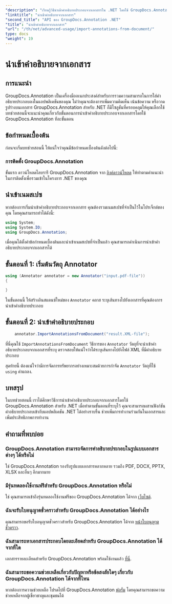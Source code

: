 ```yaml
---
"description": "เรียนรู้วิธีนำเข้าคำอธิบายประกอบจากเอกสารใน .NET โดยใช้ GroupDocs.Annotation ปฏิบัติตามบทช่วยสอนทีละขั้นตอนของเราเพื่อการบูรณาการที่ราบรื่น"
"linktitle": "นำเข้าคำอธิบายจากเอกสาร"
"second_title": "API ของ GroupDocs.Annotation .NET"
"title": "นำเข้าคำอธิบายจากเอกสาร"
"url": "/th/net/advanced-usage/import-annotations-from-document/"
type: docs
"weight": 19
---
```


# นำเข้าคำอธิบายจากเอกสาร

## การแนะนำ
GroupDocs.Annotation เป็นเครื่องมืออเนกประสงค์สำหรับการรวมความสามารถในการใส่คำอธิบายประกอบลงในแอปพลิเคชันของคุณ ไม่ว่าคุณจะต้องการเพิ่มความคิดเห็น เน้นข้อความ หรือวาดรูปร่างบนเอกสาร GroupDocs.Annotation สำหรับ .NET ก็มีโซลูชันที่ครอบคลุมให้คุณเลือกใช้ บทช่วยสอนนี้จะแนะนำคุณเกี่ยวกับขั้นตอนการนำเข้าคำอธิบายประกอบจากเอกสารโดยใช้ GroupDocs.Annotation ทีละขั้นตอน
## ข้อกำหนดเบื้องต้น
ก่อนจะเริ่มบทช่วยสอนนี้ ให้แน่ใจว่าคุณมีข้อกำหนดเบื้องต้นดังต่อไปนี้:
### การติดตั้ง GroupDocs.Annotation
ขั้นแรก ดาวน์โหลดไลบรารี GroupDocs.Annotation จาก [ลิงค์ดาวน์โหลด](https://releases.groupdocs.com/annotation/net/) ให้ทำตามคำแนะนำในการติดตั้งเพื่อรวมเข้าในโครงการ .NET ของคุณ

## นำเข้าเนมสเปซ
หากต้องการเริ่มนำเข้าคำอธิบายประกอบจากเอกสาร คุณต้องรวมเนมสเปซที่จำเป็นไว้ในโปรเจ็กต์ของคุณ โดยคุณสามารถทำได้ดังนี้:

```csharp
using System;
using System.IO;
using GroupDocs.Annotation;
```

เมื่อคุณได้ตั้งค่าข้อกำหนดเบื้องต้นและนำเข้าเนมสเปซที่จำเป็นแล้ว คุณสามารถดำเนินการนำเข้าคำอธิบายประกอบจากเอกสารได้
## ขั้นตอนที่ 1: เริ่มต้นวัตถุ Annotator
```csharp
using (Annotator annotator = new Annotator("input.pdf-file"))
{

}
```
ในขั้นตอนนี้ ให้สร้างอินสแตนซ์ใหม่ของ `Annotator` คลาส ระบุเส้นทางไปยังเอกสารที่คุณต้องการนำเข้าคำอธิบายประกอบ
## ขั้นตอนที่ 2: นำเข้าคำอธิบายประกอบ
```csharp
	annotator.ImportAnnotationsFromDocument("result.XML-file");
```
ที่นี่คุณใช้ `ImportAnnotationsFromDocument` วิธีการของ `Annotator` วัตถุที่จะนำเข้าคำอธิบายประกอบจากเอกสารที่ระบุ ตรวจสอบให้แน่ใจว่าได้ระบุเส้นทางไปยังไฟล์ XML ที่มีคำอธิบายประกอบ

สุดท้ายนี้ ต้องแน่ใจว่ามีการจัดการทรัพยากรอย่างเหมาะสมด้วยการกำจัด `Annotator` วัตถุที่ใช้ `using` คำแถลง.

## บทสรุป
ในบทช่วยสอนนี้ เราได้ศึกษาวิธีการนำเข้าคำอธิบายประกอบจากเอกสารโดยใช้ GroupDocs.Annotation สำหรับ .NET เมื่อทำตามขั้นตอนที่ระบุไว้ คุณจะสามารถผสานฟังก์ชันคำอธิบายประกอบเข้ากับแอปพลิเคชัน .NET ได้อย่างราบรื่น ช่วยเพิ่มการทำงานร่วมกันในเอกสารและเพิ่มประสิทธิภาพการทำงาน
## คำถามที่พบบ่อย
### GroupDocs.Annotation สามารถจัดการคำอธิบายประกอบในรูปแบบเอกสารต่างๆ ได้หรือไม่
ใช่ GroupDocs.Annotation รองรับรูปแบบเอกสารหลากหลาย รวมถึง PDF, DOCX, PPTX, XLSX และอื่นๆ อีกมากมาย
### มีรุ่นทดลองใช้งานฟรีสำหรับ GroupDocs.Annotation หรือไม่
ใช่ คุณสามารถเข้าถึงรุ่นทดลองใช้งานฟรีของ GroupDocs.Annotation ได้จาก [เว็บไซต์](https://releases-groupdocs.com/).
### ฉันจะรับใบอนุญาตชั่วคราวสำหรับ GroupDocs.Annotation ได้อย่างไร
คุณสามารถขอรับใบอนุญาตชั่วคราวสำหรับ GroupDocs.Annotation ได้จาก [หน้าใบอนุญาตชั่วคราว](https://purchase-groupdocs.com/temporary-license/).
### ฉันสามารถหาเอกสารประกอบโดยละเอียดสำหรับ GroupDocs.Annotation ได้จากที่ใด
เอกสารรายละเอียดสำหรับ GroupDocs.Annotation พร้อมใช้งานแล้ว [ที่นี่](https://tutorials-groupdocs.com/annotation/net/).
### ฉันสามารถขอความช่วยเหลือเกี่ยวกับปัญหาหรือข้อสงสัยใดๆ เกี่ยวกับ GroupDocs.Annotation ได้จากที่ไหน
หากต้องการความช่วยเหลือ โปรดไปที่ GroupDocs.Annotation [ฟอรั่ม](https://forum.groupdocs.com/c/annotation/10) โดยคุณสามารถขอความช่วยเหลือจากผู้เชี่ยวชาญและชุมชนได้